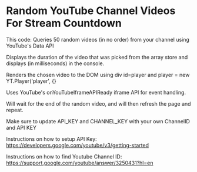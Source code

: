 # Random YouTube Channel Videos For Stream Countdown

This code:
Queries 50 random videos (in no order) from your channel using YouTube's Data API

Displays the duration of the video that was picked from the array store and displays (in milliseconds) in the console.

Renders the chosen video to the DOM using div id=player and  player = new YT.Player('player', {}

Uses YouTube's onYouTubeIframeAPIReady iframe API for event handling.

Will wait for the end of the random video, and will then refresh the page and repeat.  



Make sure to update API_KEY and CHANNEL_KEY with your own ChannelID and API KEY

Instructions on how to setup API Key:
https://developers.google.com/youtube/v3/getting-started

Instructions on how to find Youtube Channel ID:
https://support.google.com/youtube/answer/3250431?hl=en
